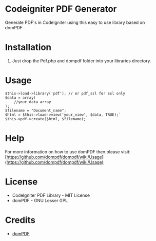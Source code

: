 # Codeigniter PDF Generator
Generate PDF's in CodeIgniter using this easy to use library based on domPDF

# Installation
1. Just drop the Pdf.php and dompdf folder into your libraries directory.

# Usage
```
$this->load->library('pdf'); // or pdf_ssl for ssl only
$data = array(
	//your data array
);
$filename = "Document_name";
$html = $this->load->view('your_view', $data, TRUE);`  
$this->pdf->create($html, $filename);
```

# Help
For more information on how to use domPDF then please visit: [https://github.com/dompdf/dompdf/wiki/Usage](https://github.com/dompdf/dompdf/wiki/Usage)

# License
* CodeIgniter PDF Library - MIT License
* domPDF - GNU Lesser GPL

# Credits
* [domPDF](https://github.com/dompdf) 
